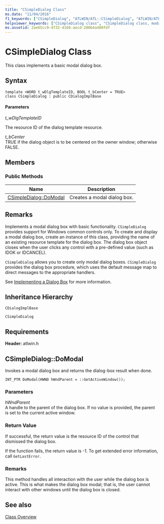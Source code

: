 ```yaml
---
title: "CSimpleDialog Class"
ms.date: "11/04/2016"
f1_keywords: ["CSimpleDialog", "ATLWIN/ATL::CSimpleDialog", "ATLWIN/ATL::CSimpleDialog::DoModal"]
helpviewer_keywords: ["CSimpleDialog class", "CSimpleDialog class, modal dialog boxes in ATL", "dialog boxes, modal", "modal dialog boxes, ATL"]
ms.assetid: 2ae65cc9-4f32-4168-aecd-200b4a480fdf
---
```

# CSimpleDialog Class

This class implements a basic modal dialog box.

## Syntax

```
template <WORD t_wDlgTemplateID, BOOL t_bCenter = TRUE>
class CSimpleDialog : public CDialogImplBase
```

#### Parameters

*t_wDlgTemplateID*

The resource ID of the dialog template resource.

*t_bCenter*<br/>
TRUE if the dialog object is to be centered on the owner window; otherwise FALSE.

## Members

### Public Methods

|Name|Description|
|----------|-----------------|
|[CSimpleDialog::DoModal](#domodal)|Creates a modal dialog box.|

## Remarks

Implements a modal dialog box with basic functionality. `CSimpleDialog` provides support for Windows common controls only. To create and display a modal dialog box, create an instance of this class, providing the name of an existing resource template for the dialog box. The dialog box object closes when the user clicks any control with a pre-defined value (such as IDOK or IDCANCEL).

`CSimpleDialog` allows you to create only modal dialog boxes. `CSimpleDialog` provides the dialog box procedure, which uses the default message map to direct messages to the appropriate handlers.

See [Implementing a Dialog Box](../../atl/implementing-a-dialog-box.md) for more information.

## Inheritance Hierarchy

`CDialogImplBase`

`CSimpleDialog`

## Requirements

**Header:** atlwin.h

##  <a name="domodal"></a>  CSimpleDialog::DoModal

Invokes a modal dialog box and returns the dialog-box result when done.

```
INT_PTR DoModal(HWND hWndParent = ::GetActiveWindow());
```

### Parameters

*hWndParent*<br/>
A handle to the parent of the dialog box. If no value is provided, the parent is set to the current active window.

### Return Value

If successful, the return value is the resource ID of the control that dismissed the dialog box.

If the function fails, the return value is -1. To get extended error information, call `GetLastError`.

### Remarks

This method handles all interaction with the user while the dialog box is active. This is what makes the dialog box modal; that is, the user cannot interact with other windows until the dialog box is closed.

## See also

[Class Overview](../../atl/atl-class-overview.md)
